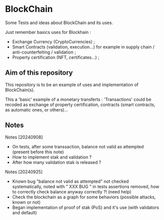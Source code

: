 # BlockChain

Some Tests and ideas about BlockChain and its uses. 

Just remember basics uses for Blockhain : 
  * Exchange Currency (CryptoCurrencies) ; 
  * Smart Contracts (validation, execution...) for example in supply chain / anti-counterfeiting / validation ; 
  * Property certification (NFT, certificates...) ;

## Aim of this repository

This repository is to be an example of uses and implementation of BlockChain(s). 

This a 'basic' example of a monetary transferts : 'Transactions' could be recoded as exchange of property certification, contracts (smart contracts, as automatic ones, or others)... 

## Notes

Notes [20240908]
  - On tests, after some transsaction, balance not valid as attempted (present before this note)
  - How to implement stak and validation ?
  - After how many validation stak is released ?

Notes [20240925]
  - Known bug "balance not valid as attempted" not checked systematically, noted with " XXX BUG " in tests assertions removed, how to correctly check balance anyway correctly ?! (need help)
  - Check the blockchain as a graph for some behaviors (possible attacks, known or not)
  - Began implementation of proof of stak (PoS) and it's use (with validators and default)
